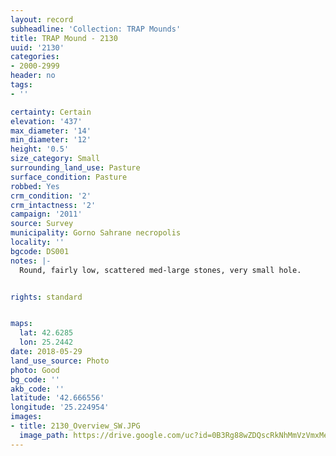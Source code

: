 ```yaml
---
layout: record
subheadline: 'Collection: TRAP Mounds'
title: TRAP Mound - 2130
uuid: '2130'
categories:
- 2000-2999
header: no
tags:
- ''

certainty: Certain
elevation: '437'
max_diameter: '14'
min_diameter: '12'
height: '0.5'
size_category: Small
surrounding_land_use: Pasture
surface_condition: Pasture
robbed: Yes
crm_condition: '2'
crm_intactness: '2'
campaign: '2011'
source: Survey
municipality: Gorno Sahrane necropolis
locality: ''
bgcode: DS001
notes: |-
  Round, fairly low, scattered med-large stones, very small hole.


rights: standard


maps:
  lat: 42.6285
  lon: 25.2442
date: 2018-05-29
land_use_source: Photo
photo: Good
bg_code: ''
akb_code: ''
latitude: '42.666556'
longitude: '25.224954'
images:
- title: 2130_Overview_SW.JPG
  image_path: https://drive.google.com/uc?id=0B3Rg88wZDQscRkNhMmVzVmxMeHM
---
```

